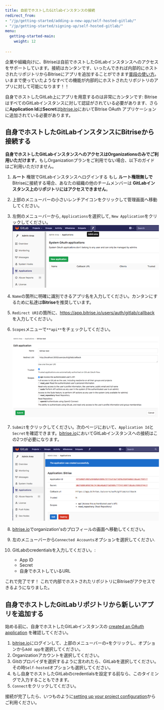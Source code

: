 ```yaml
---
title: 自前でホストしたGitlabインスタンスの接続
redirect_from:
- "/jp/getting-started/adding-a-new-app/self-hosted-gitlab/"
- "/jp/getting-started/signing-up/self-hosted-gitlab/"
menu:
  getting-started-main:
    weight: 12

---
```

企業や組織向けに、Bitriseは自前でホストしたGitLabインスタンスへのアクセスをサポートしています。接続はカンタンです、いったんできれば内部的にホストされたリポジトリからBitriseにアプリを追加することができます[普段の使い方](/getting-started/adding-a-new-app)。 いままで使っていたようなすべての機能が内部的にホストされたリポジトリのアプリに対して可能になります！！

自身でホストしたGitLab上にアプリを用意するのは非常にカンタンです: BitriseはすべてのGitLabインスタンスに対して認証がされている必要があります、さらに**Application Id**は**Secret**は[bitrise.io](https://www.bitrise.io)においてBitrise OAuth アプリケーションに追加されている必要があります。

## 自身でホストしたGitLabインスタンスにBitriseから接続する

**自身でホストしたGitLabインスタンスへのアクセスはOrganizationsのみでご利用いただけます**。もしOrganizationプランをご利用でない場合、以下のガイドはご利用いただけません。

 1. **ルート** 権限でGitLabインスタンスへログインする
    もし **ルート権限無しで** Bitriseに接続する場合、あなたの組織の他のチームメンバーは **GitLabインスタンス上のリポジトリにはアクセスできません**。
 2. 上部のメニューバーの小さいレンチアイコンをクリックして管理画面へ移動してください。
 3. 左側のメニューバーから, `Applications`を選択して, `New Application`をクリックしてください。
    ![New Application](/img/adding-a-new-app/gitlab-newapp.png)
 4. `Name`の箇所に明確に識別できるアプリ名を入力してください。カンタンにするために私達は**Bitrise**を推奨しています。
 5. `Redirect URI`の箇所に、https://app.bitrise.io/users/auth/gitlab/callback を入力してください。
 6. `Scopes`メニューで`**api**`をチェックしてください。

    ![New Application settings](/img/adding-a-new-app/gitlab-newapp-settings.png)
 7. `Submit`をクリックしてください。次のページにおいて、`Application Id`と`Secret`を確認できます。[bitrise.io](https://www.bitrise.io)においてGitLabインスタンスへの接続はこの2つが必要になります。

    ![App id and secret](/img/adding-a-new-app/appid-secret.png)
 8. [bitrise.io](https://www.bitrise.io)でorganization'sのプロフィールの画面へ移動してください。
 9. 左のメニューバーから`Connected Accounts`オプションを選択してください.
10. GitLabのcredentialsを入力してください。:
    * App ID
    * Secret
    * 自身でホストしているURL

これで完了です！ これで内部でホストされたリポジトリにBitriseがアクセスできるようになりました。

## 自身でホストしたGitLabリポジトリから新しいアプリを追加する

始める前に、自身でホストしたGitLabインスタンスの [created an OAuth application](/getting-started/signing-up/self-hosted-gitlab#connect-a-self-hosted-gitlab-instance-with-bitrise) を確認してください。

1. [bitrise.io](https://www.bitrise.io)にログインして、上部のメニューバーの`+`をクリックし、オプションから`Add app`を選択してください。
2. Organizationアカウントを選択してください。
3. Gitのプロバイダを選択するように言われたら、GitLabを選択してください。その時`Self-hosted`オプションも選択してください。
4. もし自身でホストしたGitLabのcredentialsを設定する前なら、このタイミングで入力することもできます。
5. `Connect`をクリックしてください。

接続が完了したら、いつものように[setting up your project configuration](/adding-a-new-app/setting-up-configuration)からご利用ください。